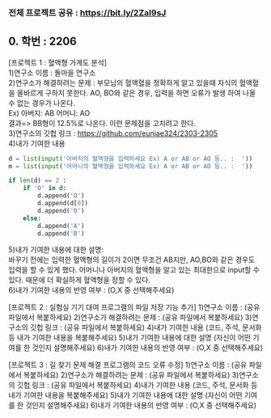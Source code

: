 ### 전체 프로젝트 공유 : https://bit.ly/2ZaI9sJ

## 0. 학번 : 2206

[프로젝트 1 : 혈액형 가계도 분석]<br>
1)연구소 이름 : 돌마을 연구소<br>
2)연구소가 해결하려는 문제 : 
부모님의 혈액혈을 정확하게 알고 있을때 자식의 혈액혈을 올바르게 구하지 못한다.
AO, BO와 같은 경우, 입력을 하면 오류가 발생 하여 나올 수 없는 경우가 나온다.<br>
Ex) 아버지: AB 어머니: AO<br>
결과=> BB형이 12.5%로 나온다. 이런 문제점을 고치려고 한다.<br>
3)연구소의 깃헙 링크 : https://github.com/eunjae324/2303-2305<br>
4)내가 기여한 내용<br>
```python
d = list(input('아버지의 혈액형을 입력하세요 Ex) A or AB or AO 등.. :  '))
m = list(input('어머니의 혈액형을 입력하세요 Ex) A or AB or AO 등.. :  '))
```
```python
if len(d) == 2 :
    if 'O' in d:
        d.append('O')
        d.append(d[0])
        d.append('O')
    else:
        d.append('A')
        d.append('B')
```
5)내가 기여한 내용에 대한 설명:<br>
바꾸기 전에는 입력한 혈액형의 길이가 2이면 무조건 AB지만, AO,BO와 같은 경우도 입력을 할 수 있게 했다.
어머니나 아버지의 혈액형을 알고 있는 최대한으로 input할 수 있다. 때문에 더 확실하게 혈액형을 정할 수 있다.<br>
6)내가 기여한 내용의 반영 여부 : (O,X 중 선택해주세요)<br>

[프로젝트 2 : 실험실 기기 대여 프로그램의 파일 저장 기능 추가]
1)연구소 이름 : (공유 파일에서 복붙하세요)
2)연구소가 해결하려는 문제 : (공유 파일에서 복붙하세요)
3)연구소의 깃헙 링크 : (공유 파일에서 복붙하세요)
4)내가 기여한 내용
(코드, 주석, 문서화 등 내가 기여한 내용을 복붙해주세요)
5)내가 기여한 내용에 대한 설명
(자신이 어떤 기여를 한 것인지 설명해주세요)
6)내가 기여한 내용의 반영 여부 : (O,X 중 선택해주세요)

[프로젝트 3 : 길 찾기 문제 해결 프로그램의 코드 오류 수정]
1)연구소 이름 : (공유 파일에서 복붙하세요)
2)연구소가 해결하려는 문제 : (공유 파일에서 복붙하세요)
3)연구소의 깃헙 링크 : (공유 파일에서 복붙하세요)
4)내가 기여한 내용
(코드, 주석, 문서화 등 내가 기여한 내용을 복붙해주세요)
5)내가 기여한 내용에 대한 설명
(자신이 어떤 기여를 한 것인지 설명해주세요)
6)내가 기여한 내용의 반영 여부 : (O,X 중 선택해주세요)
